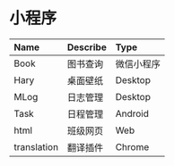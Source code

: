 # 小程序  
|Name|Describe|Type|
|:-|:-|:-|  
|Book|图书查询|微信小程序|
|Hary|桌面壁纸|Desktop|
|MLog|日志管理|Desktop|
|Task|日程管理|Android|
|html|班级网页|Web|
|translation|翻译插件|Chrome|
